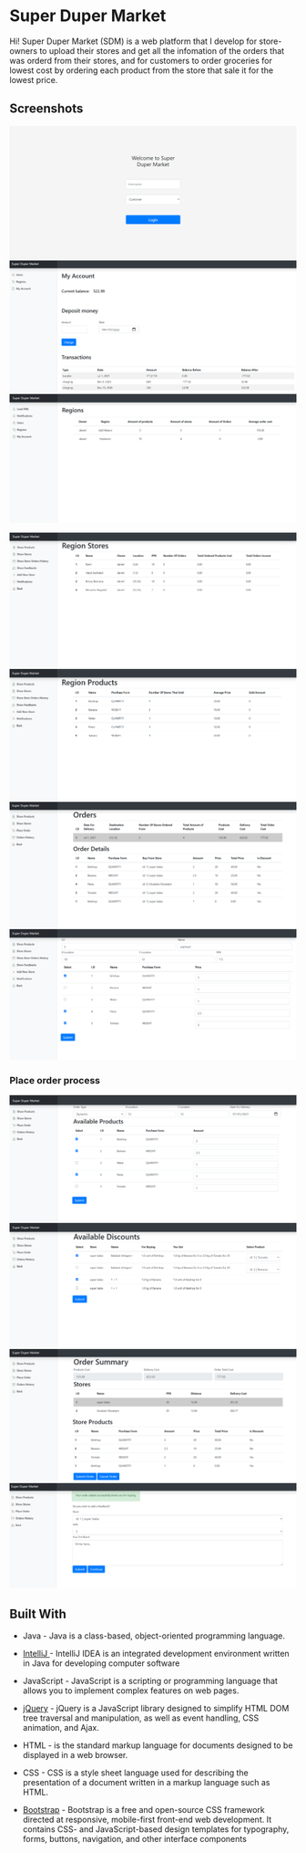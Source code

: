 ﻿# Super Duper Market
Hi!
Super Duper Market (SDM) is a web platform that I develop for store-owners to upload their stores and get all the infomation of the orders that was orderd from their stores, and for customers to order groceries for lowest cost by ordering each product from the store that sale it for the lowest price. 

## Screenshots


![Login Page](Screenshots/login.png)
![Dashborad Page](Screenshots/userAccount.png)
![Dashborad Page](Screenshots/regions.png)

![User Page](Screenshots/regionStores.png)
![User Page](Screenshots/regionProducts.png)
![User Page](Screenshots/ordersHistory.png)
![User Page](Screenshots/addNewStore.png)

### Place order process
![User Page](Screenshots/chooseProducts.png)
![User Page](Screenshots/chooseDiscounts.png)
![User Page](Screenshots/orderSummary.png)
![User Page](Screenshots/feedback.png)


## Built With

* Java - Java is a class-based, object-oriented programming language.
* [IntelliJ ](https://www.jetbrains.com/idea/) - IntelliJ IDEA is an integrated development environment written in Java for developing computer software

* JavaScript  - JavaScript is a scripting or programming language that allows you to implement complex features on web pages.
* [jQuery](https://jquery.com/) - jQuery is a JavaScript library designed to simplify HTML DOM tree traversal and manipulation, as well as event handling, CSS animation, and Ajax.

* HTML -  is the standard markup language for documents designed to be displayed in a web browser.
* CSS - CSS is a style sheet language used for describing the presentation of a document written in a markup language such as HTML.

* [Bootstrap](https://getbootstrap.com/) - Bootstrap is a free and open-source CSS framework directed at responsive, mobile-first front-end web development. It contains CSS- and JavaScript-based design templates for typography, forms, buttons, navigation, and other interface components


```
